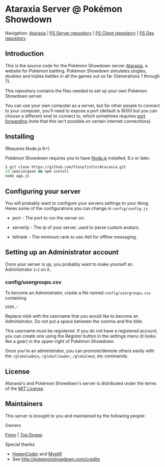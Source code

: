 ﻿Ataraxia Server @ Pokémon Showdown
========================================================================

Navigation: [Ataraxia][1] | [PS Server repository][10] | [PS Client repository][2] | [PS Dex repository][3]

  [1]: http://ataraxia.psim.us/
  [2]: https://github.com/Zarel/Pokemon-Showdown-Client
  [3]: https://github.com/Zarel/Pokemon-Showdown-Dex
  [10]: https://github.com/Zarel/Pokemon-Showdown


Introduction
------------------------------------------------------------------------

This is the source code for the Pokémon Showdown server [Ataraxia][4], a website for Pokémon battling. Pokémon Showdown simulates singles, doubles and triples battles in all the games out so far (Generations 1 through 7).

This repository contains the files needed to set up your own Pokémon Showdown server.

You can use your own computer as a server, but for other people to connect to your computer, you'll need to expose a port (default is 8000 but you can choose a different one) to connect to, which sometimes requires [port forwarding][5] (note that this isn't possible on certain internet connections).

  [4]: http://ataraxia.psim.us/
  [5]: http://en.wikipedia.org/wiki/Port_forwarding


Installing
------------------------------------------------------------------------

(Requires Node.js 6+)

Pokémon Showdown requires you to have [Node.js][6] installed, 6.x or later.

```bash
$ git clone https://github.com/Finnyfinfin/Ataraxia.git
cd spacialgaze && npm install
node app.js
```

  [6]: https://nodejs.org/

Configuring your server
------------------------------------------------------------------------

You will probably want to configure your servers settings to your liking.
Heres some of the configurations you can change in `config/config.js`

- port - The port to run the server on.

- serverIp - The ip of your server, used to parse custom avatars.

- tellrank - The minimum rank to use /tell for offline messaging.

Setting up an Administrator account
------------------------------------------------------------------------

Once your server is up, you probably want to make yourself an Administrator (~) on it.

### config/usergroups.csv

To become an Administrator, create a file named `config/usergroups.csv` containing

    USER,~

Replace `USER` with the username that you would like to become an Administrator. Do not put a space between the comma and the tilde.

This username must be registered. If you do not have a registered account, you can create one using the Register button in the settings menu (it looks like a gear) in the upper-right of Pokémon Showdown.

Once you're an administrator, you can promote/demote others easily with the `/globaladmin`, `/globalleader`, `/globalmod`, etc commands.

License
------------------------------------------------------------------------

Ataraxia's and Pokémon Showdown's server is distributed under the terms of the [MIT License][9].

  [9]: https://github.com/Finnyfinfin/Ataraxia/blob/master/LICENSE


Maintainers
------------------------------------------------------------------------

This server is brought to you and maintained by the following people:

Owners

[Finny](https://github.com/Finnyfinfin) | [Top Doggo](https://github.com/KevinMech)


Special thanks

- [HoeenCoder](https://github.com/HoeenCoder) and [Mystifi](https://github.com/Mystifi)
- See http://pokemonshowdown.com/credits
